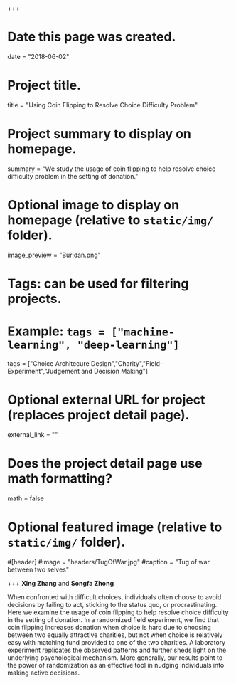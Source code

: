 +++
# Date this page was created.
date = "2018-06-02"

# Project title.
title = "Using Coin Flipping to Resolve Choice Difficulty Problem"

# Project summary to display on homepage.
summary = "We study the usage of coin flipping to help resolve choice difficulty problem in the setting of donation."

# Optional image to display on homepage (relative to `static/img/` folder).
image_preview = "Buridan.png"

# Tags: can be used for filtering projects.
# Example: `tags = ["machine-learning", "deep-learning"]`
tags = ["Choice Architecure Design","Charity","Field-Experiment","Judgement and Decision Making"]

# Optional external URL for project (replaces project detail page).
external_link = ""

# Does the project detail page use math formatting?
math = false

# Optional featured image (relative to `static/img/` folder).
#[header]
#image = "headers/TugOfWar.jpg"
#caption = "Tug of war between two selves"

+++
**Xing Zhang** and **Songfa Zhong**

When confronted with difficult choices, individuals often choose to avoid decisions by failing to act, sticking to the status quo, or procrastinating. Here we examine the usage of coin flipping to help resolve choice difficulty in the setting of donation. In a randomized field experiment, we find that coin flipping increases donation when choice is hard due to choosing between two equally attractive charities, but not when choice is relatively easy with matching fund provided to one of the two charities. A laboratory experiment replicates the observed patterns and further sheds light on the underlying psychological mechanism. More generally, our results point to the power of randomization as an effective tool in nudging individuals into making active decisions.